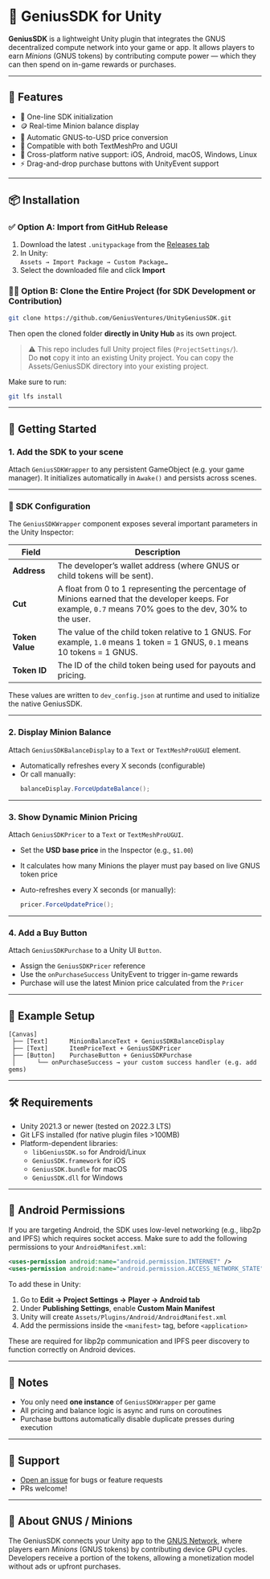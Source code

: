 # 🧠 GeniusSDK for Unity

**GeniusSDK** is a lightweight Unity plugin that integrates the GNUS decentralized compute network into your game or app. It allows players to earn *Minions* (GNUS tokens) by contributing compute power — which they can then spend on in-game rewards or purchases.

---

## 🚀 Features

- 🔌 One-line SDK initialization
- 🪙 Real-time Minion balance display
- 💸 Automatic GNUS-to-USD price conversion
- 🎯 Compatible with both TextMeshPro and UGUI
- 📱 Cross-platform native support: iOS, Android, macOS, Windows, Linux
- ⚡ Drag-and-drop purchase buttons with UnityEvent support

---

## 📦 Installation

### ✅ Option A: Import from GitHub Release

1. Download the latest `.unitypackage` from the [Releases tab](https://github.com/GeniusVentures/UnityGeniusSDK/releases)
2. In Unity:  
   `Assets → Import Package → Custom Package…`
3. Select the downloaded file and click **Import**

### 🧑‍💻 Option B: Clone the Entire Project (for SDK Development or Contribution)

```bash
git clone https://github.com/GeniusVentures/UnityGeniusSDK.git
```

Then open the cloned folder **directly in Unity Hub** as its own project.

> ⚠️ This repo includes full Unity project files (`ProjectSettings/`).  
> Do **not** copy it into an existing Unity project. You can copy the Assets/GeniusSDK directory into your existing project.


Make sure to run:

```bash
git lfs install
```

---

## 🧩 Getting Started

### 1. Add the SDK to your scene

Attach `GeniusSDKWrapper` to any persistent GameObject (e.g. your game manager). It initializes automatically in `Awake()` and persists across scenes.

---

### 🔧 SDK Configuration

The `GeniusSDKWrapper` component exposes several important parameters in the Unity Inspector:

| Field         | Description                                                                 |
|---------------|-----------------------------------------------------------------------------|
| **Address**   | The developer’s wallet address (where GNUS or child tokens will be sent).   |
| **Cut**       | A float from 0 to 1 representing the percentage of Minions earned that the developer keeps. For example, `0.7` means 70% goes to the dev, 30% to the user. |
| **Token Value** | The value of the child token relative to 1 GNUS. For example, `1.0` means 1 token = 1 GNUS, `0.1` means 10 tokens = 1 GNUS. |
| **Token ID**  | The ID of the child token being used for payouts and pricing.                |

These values are written to `dev_config.json` at runtime and used to initialize the native GeniusSDK.

---

### 2. Display Minion Balance


Attach `GeniusSDKBalanceDisplay` to a `Text` or `TextMeshProUGUI` element.

- Automatically refreshes every X seconds (configurable)
- Or call manually:
  ```csharp
  balanceDisplay.ForceUpdateBalance();
  ```

---

### 3. Show Dynamic Minion Pricing

Attach `GeniusSDKPricer` to a `Text` or `TextMeshProUGUI`.

- Set the **USD base price** in the Inspector (e.g., `$1.00`)
- It calculates how many Minions the player must pay based on live GNUS token price
- Auto-refreshes every X seconds (or manually):

  ```csharp
  pricer.ForceUpdatePrice();
  ```

---

### 4. Add a Buy Button

Attach `GeniusSDKPurchase` to a Unity UI `Button`.

- Assign the `GeniusSDKPricer` reference
- Use the `onPurchaseSuccess` UnityEvent to trigger in-game rewards
- Purchase will use the latest Minion price calculated from the `Pricer`

---

## 🧪 Example Setup

```plaintext
[Canvas]
 ├── [Text]      MinionBalanceText + GeniusSDKBalanceDisplay
 ├── [Text]      ItemPriceText + GeniusSDKPricer
 ├── [Button]    PurchaseButton + GeniusSDKPurchase
 │      └── onPurchaseSuccess → your custom success handler (e.g. add gems)
```

---

## 🛠 Requirements

- Unity 2021.3 or newer (tested on 2022.3 LTS)
- Git LFS installed (for native plugin files >100MB)
- Platform-dependent libraries:
  - `libGeniusSDK.so` for Android/Linux
  - `GeniusSDK.framework` for iOS
  - `GeniusSDK.bundle` for macOS
  - `GeniusSDK.dll` for Windows
---

## 📱 Android Permissions

If you are targeting Android, the SDK uses low-level networking (e.g., libp2p and IPFS) which requires socket access. Make sure to add the following permissions to your `AndroidManifest.xml`:

```xml
<uses-permission android:name="android.permission.INTERNET" />
<uses-permission android:name="android.permission.ACCESS_NETWORK_STATE" />
```

To add these in Unity:

1. Go to **Edit → Project Settings → Player → Android tab**
2. Under **Publishing Settings**, enable **Custom Main Manifest**
3. Unity will create `Assets/Plugins/Android/AndroidManifest.xml`
4. Add the permissions inside the `<manifest>` tag, before `<application>`

These are required for libp2p communication and IPFS peer discovery to function correctly on Android devices.

---

## 🧠 Notes

- You only need **one instance** of `GeniusSDKWrapper` per game
- All pricing and balance logic is async and runs on coroutines
- Purchase buttons automatically disable duplicate presses during execution

---

## 📣 Support

- [Open an issue](https://github.com/GeniusVentures/UnityGeniusSDK/issues) for bugs or feature requests
- PRs welcome!

---

## 🔗 About GNUS / Minions

The GeniusSDK connects your Unity app to the [GNUS Network](https://gnus.ai), where players earn *Minions* (GNUS tokens) by contributing device GPU cycles. Developers receive a portion of the tokens, allowing a monetization model without ads or upfront purchases.
